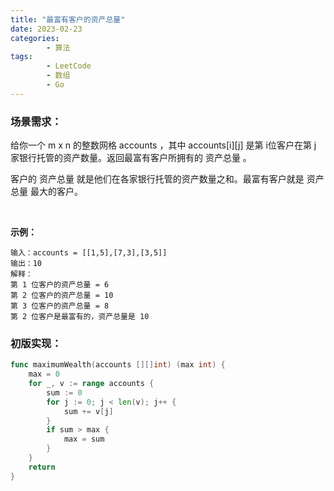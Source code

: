 ```yaml
---
title: "最富有客户的资产总量"
date: 2023-02-23
categories: 
        - 算法
tags: 
        - LeetCode
        - 数组
        - Go
---
```


### 场景需求：

给你一个 m x n 的整数网格 accounts ，其中 accounts[i][j] 是第 i​​​​​​​​​​​​ 位客户在第 j 家银行托管的资产数量。返回最富有客户所拥有的 资产总量 。

客户的 资产总量 就是他们在各家银行托管的资产数量之和。最富有客户就是 资产总量 最大的客户。

<br>

**示例：**

```
输入：accounts = [[1,5],[7,3],[3,5]]
输出：10
解释：
第 1 位客户的资产总量 = 6
第 2 位客户的资产总量 = 10 
第 3 位客户的资产总量 = 8
第 2 位客户是最富有的，资产总量是 10
```


### 初版实现：

```go
func maximumWealth(accounts [][]int) (max int) {
	max = 0
	for _, v := range accounts {
		sum := 0
		for j := 0; j < len(v); j++ {
			sum += v[j]
		}
		if sum > max {
			max = sum
		}
	}
	return
}
```